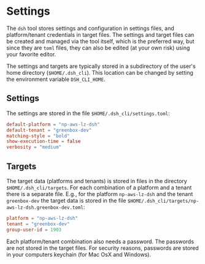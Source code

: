 # Settings

The `dsh` tool stores settings and configuration in settings files,
and platform/tenant credentials in target files.
The settings and target files can be created and managed via the tool itself,
which is the preferred way,
but since they are `toml` files, they can also be edited (at your own risk)
using your favorite editor.

The settings and targets are typically stored in a subdirectory of the user's home directory
(`$HOME/.dsh_cli`).
This location can be changed by setting the environment variable `DSH_CLI_HOME`.

## Settings

The settings are stored in the file `$HOME/.dsh_cli/settings.toml`:

```toml
default-platform = "np-aws-lz-dsh"
default-tenant = "greenbox-dev"
matching-style = "bold"
show-execution-time = false
verbosity = "medium"
```

## Targets

The target data (platforms and tenants) is stored in files in the directory
`$HOME/.dsh_cli/targets`.
For each combination of a platform and a tenant there is a separate file.
E.g., for the platform `np-aws-lz-dsh` and the tenant `greenbox-dev` the target data is stored in
the file `$HOME/.dsh_cli/targets/np-aws-lz-dsh.greenbox-dev.toml`:

```toml
platform = "np-aws-lz-dsh"
tenant = "greenbox-dev"
group-user-id = 1903
```

Each platform/tenant combination also needs a password.
The passwords are not stored in the target files.
For security reasons, passwords are stored in your computers keychain (for Mac OsX and Windows). 
